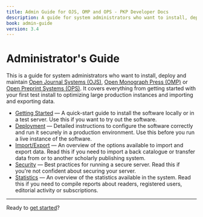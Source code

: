 ```yaml
---
title: Admin Guide for OJS, OMP and OPS - PKP Developer Docs
description: A guide for system administrators who want to install, deploy and maintain Open Journal Systems (OJS), Open Monograph Press (OMP) or Open Preprint Systems (OPS).
book: admin-guide
version: 3.4
---
```


# Administrator's Guide

This is a guide for system administrators who want to install, deploy and maintain [Open Journal Systems (OJS)](https://pkp.sfu.ca/software/ojs), [Open Monograph Press (OMP)](https://pkp.sfu.ca/software/omp) or [Open Preprint Systems (OPS)](https://pkp.sfu.ca/software/ops). It covers everything from getting started with your first test install to optimizing large production instances and importing and exporting data.

- [Getting Started](./getting-started) — A quick-start guide to install the software locally or in a test server. Use this if you want to try out the software.
- [Deployment](./deploy) — Detailed instructions to configure the software correctly and run it securely in a production environment. Use this before you run a live instance of the software.
- [Import/Export](./data-import-and-export) — An overview of the options available to import and export data. Read this if you need to import a back catalogue or transfer data from or to another scholarly publishing system.
- [Security](./securing-your-system) — Best practices for running a secure server. Read this if you're not confident about securing your server.
- [Statistics](./statistics) — An overview of the statistics available in the system. Read this if you need to compile reports about readers, registered users, editorial activity or subscriptions.

---

Ready to [get started](./getting-started)?
